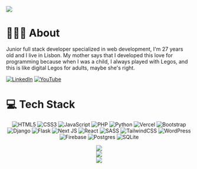 

[![](https://visitcount.itsvg.in/api?id=raulcanodev&icon=5&color=3)](https://visitcount.itsvg.in)
---
# 👨🏻‍💻 About
Junior full stack developer specialized in web development, I'm 27 years old and I live in Lisbon. My mother says that I developed this love for programming because when I was a child, I always played with Legos, and this is like digital Legos for adults, maybe she's right.

[![LinkedIn](https://img.shields.io/badge/LinkedIn-%230077B5.svg?logo=linkedin&logoColor=white)](https://linkedin.com/in/raulcano-in) [![YouTube](https://img.shields.io/badge/YouTube-%23FF0000.svg?logo=YouTube&logoColor=white)](https://youtube.com/@raw8319) 

# 💻 Tech Stack
<div align="center">

![HTML5](https://img.shields.io/badge/html5-%23E34F26.svg?style=for-the-badge&logo=html5&logoColor=white) ![CSS3](https://img.shields.io/badge/css3-%231572B6.svg?style=for-the-badge&logo=css3&logoColor=white) ![JavaScript](https://img.shields.io/badge/javascript-%23323330.svg?style=for-the-badge&logo=javascript&logoColor=%23F7DF1E) ![PHP](https://img.shields.io/badge/PHP-777BB4?style=for-the-badge&logo=php&logoColor=white) ![Python](https://img.shields.io/badge/python-3670A0?style=for-the-badge&logo=python&logoColor=ffdd54) ![Vercel](https://img.shields.io/badge/vercel-%23000000.svg?style=for-the-badge&logo=vercel&logoColor=white) ![Bootstrap](https://img.shields.io/badge/bootstrap-%238511FA.svg?style=for-the-badge&logo=bootstrap&logoColor=white) ![Django](https://img.shields.io/badge/django-%23092E20.svg?style=for-the-badge&logo=django&logoColor=white) ![Flask](https://img.shields.io/badge/flask-%23000.svg?style=for-the-badge&logo=flask&logoColor=white) ![Next JS](https://img.shields.io/badge/Next-black?style=for-the-badge&logo=next.js&logoColor=white)  ![React](https://img.shields.io/badge/react-%2320232a.svg?style=for-the-badge&logo=react&logoColor=%2361DAFB) ![SASS](https://img.shields.io/badge/SASS-hotpink.svg?style=for-the-badge&logo=SASS&logoColor=white) ![TailwindCSS](https://img.shields.io/badge/tailwindcss-%2338B2AC.svg?style=for-the-badge&logo=tailwind-css&logoColor=white) ![WordPress](https://img.shields.io/badge/WordPress-%23117AC9.svg?style=for-the-badge&logo=WordPress&logoColor=white) ![Firebase](https://img.shields.io/badge/Firebase-039BE5?style=for-the-badge&logo=Firebase&logoColor=white) ![Postgres](https://img.shields.io/badge/postgres-%23316192.svg?style=for-the-badge&logo=postgresql&logoColor=white) ![SQLite](https://img.shields.io/badge/sqlite-%2307405e.svg?style=for-the-badge&logo=sqlite&logoColor=white)

</div>
<div align="center">

![](https://github-readme-stats.vercel.app/api?username=raulcanodev&theme=vue-dark&hide_border=true&include_all_commits=false&count_private=false)<br/>
![](https://github-readme-streak-stats.herokuapp.com/?user=raulcanodev&theme=vue-dark&hide_border=true)<br/>
![](https://github-readme-stats.vercel.app/api/top-langs/?username=raulcanodev&theme=vue-dark&hide_border=true&include_all_commits=false&count_private=false&layout=compact)

</div>
